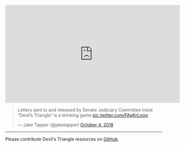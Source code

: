 <iframe width="560" height="315" src="https://www.youtube.com/embed/PDDehM0cfOI?rel=0" frameborder="0" allow="autoplay; encrypted-media" allowfullscreen></iframe>

<blockquote class="twitter-tweet" data-lang="en"><p lang="en" dir="ltr">Letters sent to and released by Senate Judiciary Committee insist “Devil’s Triangle” is a drinking game <a href="https://t.co/FApKrLvojo">pic.twitter.com/FApKrLvojo</a></p>&mdash; Jake Tapper (@jaketapper) <a href="https://twitter.com/jaketapper/status/1047924963611750400?ref_src=twsrc%5Etfw">October 4, 2018</a></blockquote>
<script async src="https://platform.twitter.com/widgets.js" charset="utf-8"></script>

-----
Please contribute Devil's Triangle resources on [GitHub](https://github.com/MattHJensen/devils-triangle). 
